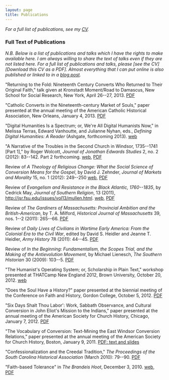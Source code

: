 ```yaml
---
layout: page
title: Publications
---
```


*For a full list of publications, see my [CV][].*

### Full Text of Publications

*N.B. Below is a list of publications and talks which I have the rights
to make available here. I am always willing to share the text of talks
even if they are not listed here. For a full list of publications and
talks, please [see the CV][Download this CV as a PDF]. Almost everything
that I can put online is also published or linked to in a [blog
post][].*

"Returning to the Fold: Nineteenth Century Converts Who Returned to
Their Original Faith," talk given at Kronstadt Moment/Road to Damascus,
New School for Social Research, New York, April 26--27, 2013. [PDF][]

"Catholic Converts in the Nineteenth-century Market of Souls," paper
presented at the annual meeting of the American Catholic Historical
Association, New Orleans, January 4, 2013. [PDF][1]

"Digital Humanities Is a Spectrum; or, We're All Digital Humanists Now,"
in Melissa Terras, Edward Vanhoutte, and Julianne Nyhan, eds., *Defining
Digital Humanities: A Reader* (Ashgate, forthcoming 2013). [web][]

"A Narrative of the Troubles in the Second Church in Windsor, 1735--1741
[Part 1]," by Roger Wolcott, *Journal of Jonathan Edwards Studies* 2,
no. 2 (2012): 83--142. Part 2 forthcoming. [web][2], [PDF][3]

Review of *A Theology of Religious Change: What the Social Science of
Conversion Means for the Gospel*, by David J. Zehnder, *Journal of
Markets and Morality* 15, no. 1 (2012): 249--250 [web][4], [PDF][5]

Review of *Evangelism and Resistance in the Black Atlantic, 1760--1835*,
by Cedrick May, *Journal of Southern Religion*, 13 (2011),
<http://jsr.fsu.edu/issues/vol13/mullen.html>. [web][6], [PDF][7]

Review of *The Gardiners of Massachusetts: Provincial Ambition and the
British-American*, by T. A. Milford, *Historical Journal of
Massachusetts* 39, nos. 1--2 (2011): 265--66. [PDF][8]

Review of *Daily Lives of Civilians in Wartime Early America: From the
Colonial Era to the Civil War*, edited by David S. Heidler and Jeanne T.
Heidler, *Army History* 78 (2011): 44--45. [PDF][9]

Review of *In the Beginning: Fundamentalism, the Scopes Trial, and the
Making of the Antievolution Movement*, by Michael Lienesch, *The
Southern Historian* 30 (2009): 103--5. [PDF][10]

"The Humanist's Operating System; or, Scholarship in Plain Text,"
workshop presented at THATCamp New England 2012, Brown University,
October 20, 2012. [web][11]

"Does the Soul Have a History?" paper presented at the biennial meeting
of the Conference on Faith and History, Gordon College, October 5, 2012.
[PDF][12]

"Six Days Shalt Thou Labor': Work, Sabbath Observance, and Cultural
Conversion in John Eliot's Mission to the Indians," paper presented at
the annual meeting of the American Society for Church History, Chicago,
January 7, 2012. [PDF][13]

"The Vocabulary of Conversion: Text-Mining the East Windsor Conversion
Relations," paper presented at the annual meeting of the American
Society for Church History, Boston, January 9, 2011. [PDF: text and
slides][]

"Confessionalization and the Creedal Tradition," *The Proceedings of the
South Carolina Historical Association* (March 2010): 79--90. [PDF][14]

"Faith-based Tolerance" in *The Brandeis Hoot*, December 3, 2010.
[web][15], [PDF][16]

  [CV]: http://lincolnmullen.com/downloads/docs/Mullen-cv.pdf
  [blog post]: /blog/
  [PDF]: /downloads/docs/Mullen.returning-to-the-fold.pdf
  [1]: /downloads/docs/Mullen.acha.2013.md.pdf
  [web]: /blog/digital-humanities-is-a-spectrum/
  [2]: http://jestudies.yale.edu/index.php/journal/issue/view/19/showToc
  [3]: /downloads/docs/mullen.wolcott-narrative.pdf
  [4]: /blog/theology-of-religious-change/
  [5]: /downloads/docs/review-Zehnder.pdf
  [6]: http://jsr.fsu.edu/issues/vol13/mullen.html
  [7]: /downloads/docs/reviewmay.pdf
  [8]: /downloads/docs/reviewgardiners.pdf
  [9]: /downloads/docs/reviewdailylives.pdf
  [10]: /downloads/docs/reviewinthebeginning.pdf
  [11]: /blog/scholarship-in-plain-text/
  [12]: /downloads/docs/mullen.does-the-soul-have-a-history.pdf
  [13]: /downloads/docs/Mullen.six-days-shalt-thou-labor.pdf
  [PDF: text and slides]: /downloads/docs/Mullen.Vocabulary-of-Conversion.pdf
  [14]: /downloads/docs/confessionalization.pdf
  [15]: http://thebrandeishoot.com/articles/9255
  [16]: /downloads/docs/faithbasedtolerance.pdf

